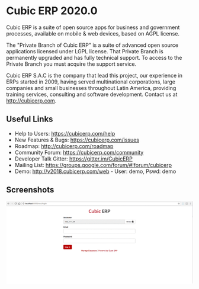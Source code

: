 Cubic ERP 2020.0
================

Cubic ERP is a suite of open source apps for business and government processes, available on mobile & web devices, based on AGPL license.

The "Private Branch of Cubic ERP" is a suite of advanced open source applications licensed under LGPL license. That Private Branch is permanently upgraded and has fully technical support. To access to the Private Branch you must acquire the support service.

Cubic ERP S.A.C is the company that lead this project, our experience in ERPs started in 2009, having served multinational corporations, large companies and small businesses throughout Latin America, providing training services, consulting and software development. Contact us at http://cubicerp.com.

Useful Links
------------
* Help to Users: https://cubicerp.com/help
* New Features & Bugs: https://cubicerp.com/issues
* Roadmap: http://cubicerp.com/roadmap
* Community Forum: https://cubicerp.com/community
* Developer Talk Gitter: https://gitter.im/CubicERP
* Mailing List: https://groups.google.com/forum/#!forum/cubicerp
* Demo: http://v2018.cubicerp.com/web - User: demo, Pswd: demo

Screenshots
-----------
![Cubic ERP v2018.0.alpha](/addons/account_accountant/static/description/CubicERP_2018.gif?raw=true "Cubic ERP v2018")
